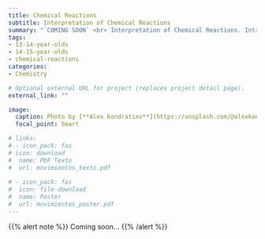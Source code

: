 ```yaml
---
title: Chemical Reactions
subtitle: Interpretation of Chemical Reactions
summary: "`COMING SOON` <br> Interpretation of Chemical Reactions. Introduction to Stoichiometry. Law of Conservation of Mass."
tags:
- 13-14-year-olds
- 14-15-year-olds
- chemical-reactions
categories:
- Chemistry

# Optional external URL for project (replaces project detail page).
external_link: ""

image:
  caption: Photo by [**Alex Kondratiev**](https://unsplash.com/@alexkondratiev) on [Unsplash](https://unsplash.com)
  focal_point: Smart

# links:
# - icon_pack: fas
# icon: download
#  name: PDF Texto
#  url: movimientos_texto.pdf
  
# - icon_pack: fas
#  icon: file-download
#  name: Póster
#  url: movimientos_poster.pdf  
---
```


{{% alert note %}}
Coming soon...
{{% /alert %}}